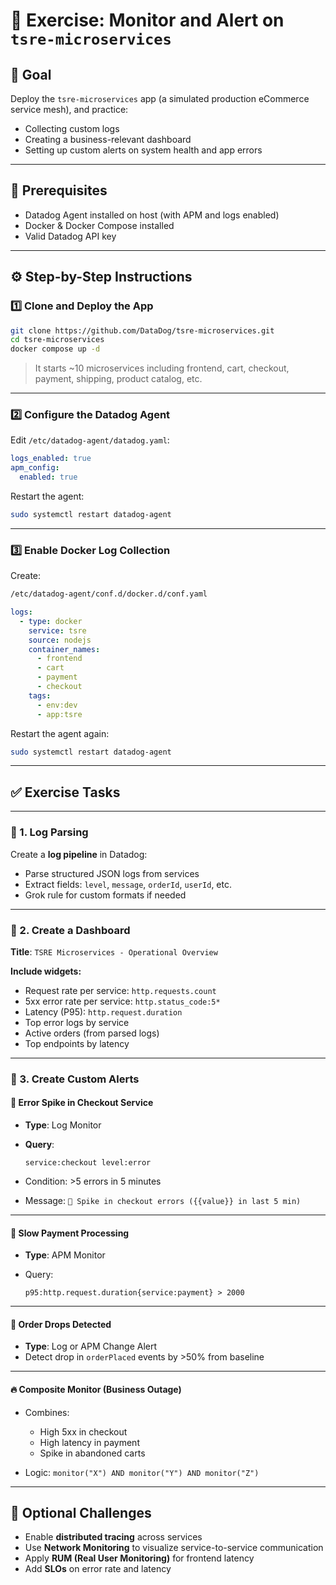 # 🧪 **Exercise: Monitor and Alert on `tsre-microservices`**

## 🎯 **Goal**

Deploy the `tsre-microservices` app (a simulated production eCommerce service mesh), and practice:

* Collecting custom logs
* Creating a business-relevant dashboard
* Setting up custom alerts on system health and app errors

---

## 🧱 **Prerequisites**

* Datadog Agent installed on host (with APM and logs enabled)
* Docker & Docker Compose installed
* Valid Datadog API key

---

## ⚙️ **Step-by-Step Instructions**

### 1️⃣ Clone and Deploy the App

```bash
git clone https://github.com/DataDog/tsre-microservices.git
cd tsre-microservices
docker compose up -d
```

> It starts \~10 microservices including frontend, cart, checkout, payment, shipping, product catalog, etc.

---

### 2️⃣ Configure the Datadog Agent

Edit `/etc/datadog-agent/datadog.yaml`:

```yaml
logs_enabled: true
apm_config:
  enabled: true
```

Restart the agent:

```bash
sudo systemctl restart datadog-agent
```

---

### 3️⃣ Enable Docker Log Collection

Create:

```bash
/etc/datadog-agent/conf.d/docker.d/conf.yaml
```

```yaml
logs:
  - type: docker
    service: tsre
    source: nodejs
    container_names:
      - frontend
      - cart
      - payment
      - checkout
    tags:
      - env:dev
      - app:tsre
```

Restart the agent again:

```bash
sudo systemctl restart datadog-agent
```

---

## ✅ **Exercise Tasks**

---

### 🔹 1. **Log Parsing**

Create a **log pipeline** in Datadog:

* Parse structured JSON logs from services
* Extract fields: `level`, `message`, `orderId`, `userId`, etc.
* Grok rule for custom formats if needed

---

### 🔹 2. **Create a Dashboard**

**Title**: `TSRE Microservices - Operational Overview`

**Include widgets:**

* Request rate per service: `http.requests.count`
* 5xx error rate per service: `http.status_code:5*`
* Latency (P95): `http.request.duration`
* Top error logs by service
* Active orders (from parsed logs)
* Top endpoints by latency

---

### 🔹 3. **Create Custom Alerts**

#### 🛑 **Error Spike in Checkout Service**

* **Type**: Log Monitor
* **Query**:

  ```
  service:checkout level:error
  ```
* Condition: >5 errors in 5 minutes
* Message:
  `🚨 Spike in checkout errors ({{value}} in last 5 min)`

---

#### 🐌 **Slow Payment Processing**

* **Type**: APM Monitor
* Query:

  ```
  p95:http.request.duration{service:payment} > 2000
  ```

---

#### 💸 **Order Drops Detected**

* **Type**: Log or APM Change Alert
* Detect drop in `orderPlaced` events by >50% from baseline

---

#### 🔥 **Composite Monitor (Business Outage)**

* Combines:

  * High 5xx in checkout
  * High latency in payment
  * Spike in abandoned carts
* Logic: `monitor("X") AND monitor("Y") AND monitor("Z")`

---

## 🧠 Optional Challenges

* Enable **distributed tracing** across services
* Use **Network Monitoring** to visualize service-to-service communication
* Apply **RUM (Real User Monitoring)** for frontend latency
* Add **SLOs** on error rate and latency
